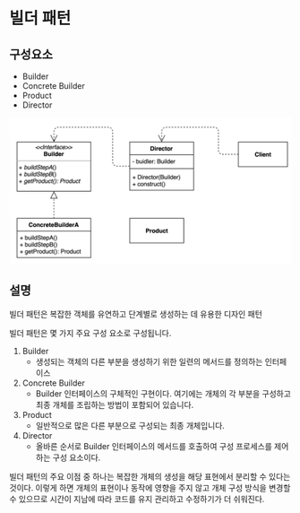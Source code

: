 # 빌더 패턴

## 구성요소

- Builder
- Concrete Builder
- Product
- Director

![](builder.png)

## 설명
빌더 패턴은 복잡한 객체를 유연하고 단계별로 생성하는 데 유용한 디자인 패턴

빌더 패턴은 몇 가지 주요 구성 요소로 구성됩니다.
1. Builder
   - 생성되는 객체의 다른 부분을 생성하기 위한 일련의 메서드를 정의하는 인터페이스
2. Concrete Builder 
   - Builder 인터페이스의 구체적인 구현이다. 여기에는 개체의 각 부분을 구성하고 최종 개체를 조립하는 방법이 포함되어 있습니다.
3. Product
   - 일반적으로 많은 다른 부분으로 구성되는 최종 개체입니다.
4. Director
   - 올바른 순서로 Builder 인터페이스의 메서드를 호출하여 구성 프로세스를 제어하는 구성 요소이다.

빌더 패턴의 주요 이점 중 하나는 복잡한 개체의 생성을 해당 표현에서 분리할 수 있다는 것이다. 
이렇게 하면 개체의 표현이나 동작에 영향을 주지 않고 개체 구성 방식을 변경할 수 있으므로 시간이 지남에 따라 코드를 유지 관리하고 수정하기가 더 쉬워진다.




